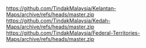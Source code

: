 https://github.com/TindakMalaysia/Kelantan-Maps/archive/refs/heads/master.zip
https://github.com/TindakMalaysia/Kedah-Maps/archive/refs/heads/master.zip
https://github.com/TindakMalaysia/Federal-Territories-Maps/archive/refs/heads/master.zip
